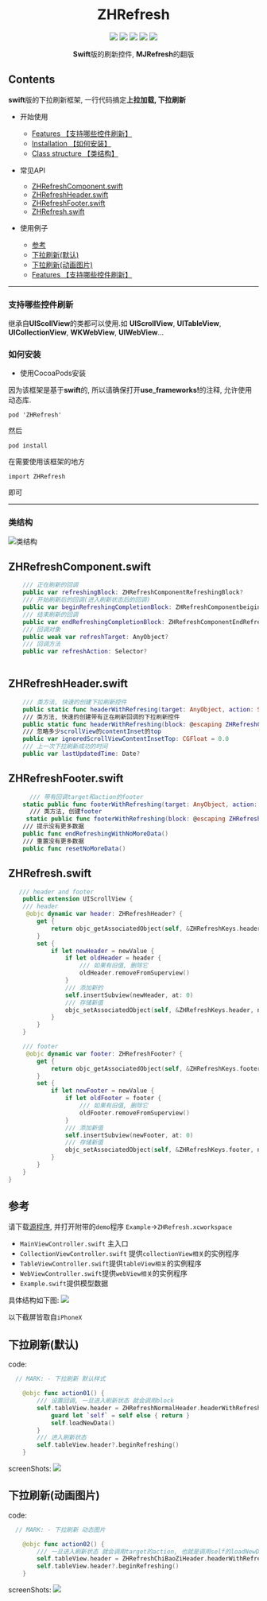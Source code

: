 <h1 align="center">ZHRefresh</h1>

<p align="center">
<a href="https://travis-ci.org/SummerHF/ZHRefresh"><img src="https://img.shields.io/travis/SummerHF/ZHNavigationController.svg?style=flat"></a>
<a href="https://cocoapods.org/pods/ZHRefresh"><img src="https://img.shields.io/cocoapods/v/ZHRefresh.svg?style=flat"></a>
<a><img src="https://img.shields.io/cocoapods/p/ZHNavigationController.svg?style=flat"></a>
<a><img src="https://img.shields.io/github/license/mashape/apistatus.svg?style=flat"></a>
<a href="https://cocoapods.org/pods/ZHRefresh"><img src="https://img.shields.io/badge/swift-4.0-orange.svg?style=flat"></a>
</p>

<p align="center"><strong>Swift</strong>版的刷新控件, <strong>MJRefresh</strong>的翻版</p>

## Contents

<strong>swift</strong>版的下拉刷新框架, 一行代码搞定<strong>上拉加载, 下拉刷新</strong>

* 开始使用
	* [Features 【支持哪些控件刷新】](#Features)
	* [Installation 【如何安装】](#Install)
	* [Class structure 【类结构】](#structure)
	
* 常见API
	* [ZHRefreshComponent.swift](#ZHRefreshComponent.swift)
	* [ZHRefreshHeader.swift](#ZHRefreshHeader.swift)
	* [ZHRefreshFooter.swift](#ZHRefreshFooter.swift)
	* [ZHRefresh.swift](#ZHRefresh.swift)
* 使用例子
	* [参考](#参考)
	* [下拉刷新(默认)](#the_drop_down_default)
	* [下拉刷新(动画图片)](#the_drop_down_animate)
	* [Features 【支持哪些控件刷新】](#Features)
	
----------
	
### <a id="Features"></a>支持哪些控件刷新
继承自<strong>UIScollView</strong>的类都可以使用.如
<strong>UIScrollView</strong>, <strong>UITableView</strong>, <strong>UICollectionView</strong>, <strong>WKWebView</strong>, <strong>UIWebView</strong>...

### <a id="Install"></a>如何安装
* 使用CocoaPods安装

因为该框架是基于<strong>swift</strong>的, 所以请确保打开<strong>use_frameworks!</strong>的注释, 允许使用动态库.

```
pod 'ZHRefresh'
```

然后

```
pod install
```

在需要使用该框架的地方

```
import ZHRefresh
```

即可

---------------

### <a id="structure"></a>类结构
![类结构](https://ws4.sinaimg.cn/large/006tNc79gy1frb7sduotwj313u0b7q3b.jpg)


## <a id="ZHRefreshComponent.swift"></a>ZHRefreshComponent.swift

```swift
    /// 正在刷新的回调
    public var refreshingBlock: ZHRefreshComponentRefreshingBlock?
    /// 开始刷新后的回调(进入刷新状态后的回调)
    public var beginRefreshingCompletionBlock: ZHRefreshComponentbeiginRefreshingCompletionBlock?
    /// 结束刷新的回调
    public var endRefreshingCompletionBlock: ZHRefreshComponentEndRefreshingCompletionBlock?
    /// 回调对象
    public weak var refreshTarget: AnyObject?
    /// 回调方法
    public var refreshAction: Selector?
    
```

## <a id="ZHRefreshHeader.swift"></a>ZHRefreshHeader.swift

```swift
    /// 类方法, 快速的创建下拉刷新控件
    public static func headerWithRefresing(target: AnyObject, action: Selector) -> ZHRefreshHeader
    /// 类方法, 快速的创建带有正在刷新回调的下拉刷新控件
    public static func headerWithRefreshing(block: @escaping ZHRefreshComponentRefreshingBlock) -> ZHRefreshHeader
    /// 忽略多少scrollView的contentInset的top
    public var ignoredScrollViewContentInsetTop: CGFloat = 0.0
    /// 上一次下拉刷新成功的时间
    public var lastUpdatedTime: Date?
```

## <a id="ZHRefreshFooter.swift"></a>ZHRefreshFooter.swift

```swift
	  /// 带有回调target和action的footer
    static public func footerWithRefreshing(target: AnyObject, action: Selector) -> ZHRefreshFooter
	  /// 类方法, 创建footer
     static public func footerWithRefreshing(block: @escaping ZHRefreshComponentRefreshingBlock) -> ZHRefreshFooter
    /// 提示没有更多数据
    public func endRefreshingWithNoMoreData()
    /// 重置没有更多数据
    public func resetNoMoreData()
```

## <a id="ZHRefresh.swift"></a>ZHRefresh.swift

```swift
   /// header and footer
	public extension UIScrollView {
    /// header
     @objc dynamic var header: ZHRefreshHeader? {
        get {
            return objc_getAssociatedObject(self, &ZHRefreshKeys.header) as? ZHRefreshHeader
        }
        set {
            if let newHeader = newValue {
                if let oldHeader = header {
                    /// 如果有旧值, 删除它
                    oldHeader.removeFromSuperview()
                }
                /// 添加新的
                self.insertSubview(newHeader, at: 0)
                /// 存储新值
                objc_setAssociatedObject(self, &ZHRefreshKeys.header, newValue, objc_AssociationPolicy.OBJC_ASSOCIATION_ASSIGN)
            }
        }
    }

    /// footer
     @objc dynamic var footer: ZHRefreshFooter? {
        get {
            return objc_getAssociatedObject(self, &ZHRefreshKeys.footer) as? ZHRefreshFooter
        }
        set {
            if let newFooter = newValue {
                if let oldFooter = footer {
                    /// 如果有旧值, 删除它
                    oldFooter.removeFromSuperview()
                }
                /// 添加新值
                self.insertSubview(newFooter, at: 0)
                /// 存储新值
                objc_setAssociatedObject(self, &ZHRefreshKeys.footer, newValue, objc_AssociationPolicy.OBJC_ASSOCIATION_ASSIGN)
            }
        }
    }
}
```

## <a id="参考"></a>参考
请下载[源程序](https://github.com/SummerHF/ZHRefresh), 并打开附带的`demo`程序 `Example`->`ZHRefresh.xcworkspace`

* `MainViewController.swift` 主入口
* `CollectionViewController.swift` 提供`collectionView相关`的实例程序
* `TableViewController.swift`提供`tableView相关`的实例程序
* `WebViewController.swift`提供`webView相关`的实例程序
* `Example.swift`提供模型数据

具体结构如下图:
![](https://ws2.sinaimg.cn/large/006tNc79gy1frb8qg100wj30960a10sy.jpg)


以下截屏皆取自`iPhoneX`
## <a id="the_drop_down_default"></a>下拉刷新(默认)

code:
```swift
  // MARK: - 下拉刷新 默认样式

    @objc func action01() {
        /// 设置回调, 一旦进入刷新状态 就会调用block
        self.tableView.header = ZHRefreshNormalHeader.headerWithRefreshing { [weak self] in
            guard let `self` = self else { return }
            self.loadNewData()
        }
        /// 进入刷新状态
        self.tableView.header?.beginRefreshing()
    }
```
screenShots:
![](https://ws1.sinaimg.cn/large/006tNc79gy1frb9f0li9ng308k0ihgni.gif)

## <a id="the_drop_down_animate"></a>下拉刷新(动画图片)

code:
```swift
  // MARK: - 下拉刷新 动态图片

    @objc func action02() {
        /// 一旦进入刷新状态 就会调用target的action, 也就是调用self的loadNewData
        self.tableView.header = ZHRefreshChiBaoZiHeader.headerWithRefresing(target: self, action: #selector(loadNewData))
        self.tableView.header?.beginRefreshing()
    }
```
screenShots:
![](https://ws1.sinaimg.cn/large/006tNc79gy1frb9fyem4mg308k0ihgog.gif)

